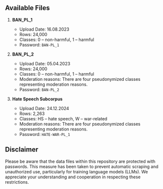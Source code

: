 ## Available Files

1. **BAN_PL_1**
   - Upload Date: 16.08.2023
   - Rows: 24,000
   - Classes: 0 – non-harmful, 1 – harmful 
   - Password: `BAN-PL_1`

2. **BAN_PL_2**
   - Upload Date: 05.04.2023
   - Rows: 24,000
   - Classes: 0 – non-harmful, 1 – harmful 
   - Moderation reasons: There are four pseudonymized classes representing moderation reasons.
   - Password: `BAN-PL_2`
  
3. **Hate Speech Subcorpus**
   - Upload Date: 24.12.2024
   - Rows: 2,263
   - Classes: HS – hate speech, W –  war-related 
   - Moderation reasons: There are four pseudonymized classes representing moderation reasons.
   - Password: `HATE-WAR-PL_1`


## Disclaimer

Please be aware that the data files within this repository are protected with passwords. This measure has been taken to prevent automatic scraping and unauthorized use, particularly for training language models (LLMs). We appreciate your understanding and cooperation in respecting these restrictions.
